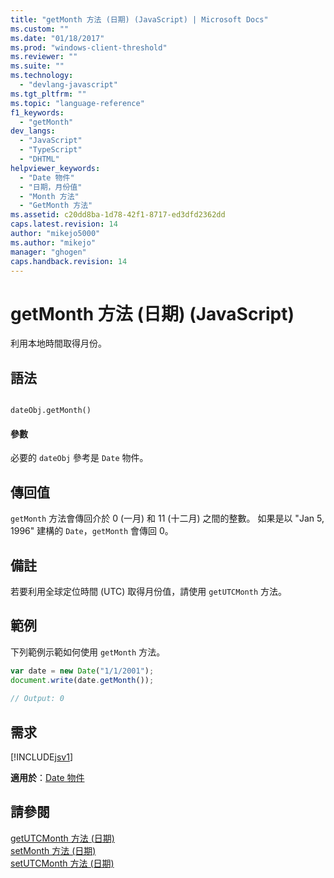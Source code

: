 ```yaml
---
title: "getMonth 方法 (日期) (JavaScript) | Microsoft Docs"
ms.custom: ""
ms.date: "01/18/2017"
ms.prod: "windows-client-threshold"
ms.reviewer: ""
ms.suite: ""
ms.technology: 
  - "devlang-javascript"
ms.tgt_pltfrm: ""
ms.topic: "language-reference"
f1_keywords: 
  - "getMonth"
dev_langs: 
  - "JavaScript"
  - "TypeScript"
  - "DHTML"
helpviewer_keywords: 
  - "Date 物件"
  - "日期，月份值"
  - "Month 方法"
  - "GetMonth 方法"
ms.assetid: c20dd8ba-1d78-42f1-8717-ed3dfd2362dd
caps.latest.revision: 14
author: "mikejo5000"
ms.author: "mikejo"
manager: "ghogen"
caps.handback.revision: 14
---
```

# getMonth 方法 (日期) (JavaScript)
利用本地時間取得月份。  
  
## 語法  
  
```  
  
dateObj.getMonth()   
```  
  
#### 參數  
 必要的 `dateObj` 參考是 `Date` 物件。  
  
## 傳回值  
 `getMonth` 方法會傳回介於 0 \(一月\) 和 11 \(十二月\) 之間的整數。  如果是以 "Jan 5, 1996" 建構的 `Date`，`getMonth` 會傳回 0。  
  
## 備註  
 若要利用全球定位時間 \(UTC\) 取得月份值，請使用 `getUTCMonth` 方法。  
  
## 範例  
 下列範例示範如何使用 `getMonth` 方法。  
  
```javascript  
var date = new Date("1/1/2001");  
document.write(date.getMonth());  
  
// Output: 0  
```  
  
## 需求  
 [!INCLUDE[jsv1](../../javascript/misc/includes/jsv1-md.md)]  
  
 **適用於**：[Date 物件](../../javascript/reference/date-object-javascript.md)  
  
## 請參閱  
 [getUTCMonth 方法 \(日期\)](../../javascript/reference/getutcmonth-method-date-javascript.md)   
 [setMonth 方法 \(日期\)](../../javascript/reference/setmonth-method-date-javascript.md)   
 [setUTCMonth 方法 \(日期\)](../../javascript/reference/setutcmonth-method-date-javascript.md)